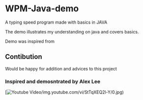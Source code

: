 # WPM-Java-demo
A typing speed program made with basics in JAVA

The demo illustrates my understanding on java and covers basics.

Demo was inspired from 

## Contibution 

Would be happy for addition and advices to this project 

### Inspired and demosntrated by Alex Lee
[![Youtube Video/img.youtube.com/vi/StTqXEQ2l-Y/0.jpg)](https://youtu.be/Dzx0-9cTIMc "Alex Lee")
